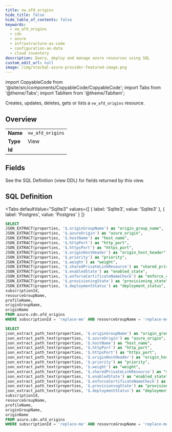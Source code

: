 ```yaml
--- 
title: vw_afd_origins
hide_title: false
hide_table_of_contents: false
keywords:
  - vw_afd_origins
  - cdn
  - azure
  - infrastructure-as-code
  - configuration-as-data
  - cloud inventory
description: Query, deploy and manage azure resources using SQL
custom_edit_url: null
image: /img/stackql-azure-provider-featured-image.png
---
```


import CopyableCode from '@site/src/components/CopyableCode/CopyableCode';
import Tabs from '@theme/Tabs';
import TabItem from '@theme/TabItem';

Creates, updates, deletes, gets or lists a <code>vw_afd_origins</code> resource.

## Overview
<table><tbody>
<tr><td><b>Name</b></td><td><code>vw_afd_origins</code></td></tr>
<tr><td><b>Type</b></td><td>View</td></tr>
<tr><td><b>Id</b></td><td><CopyableCode code="azure.cdn.vw_afd_origins" /></td></tr>
</tbody></table>

## Fields

See the SQL Definition (view DDL) for fields returned by this view.

## SQL Definition

<Tabs
defaultValue="Sqlite3"
values={[
{ label: 'Sqlite3', value: 'Sqlite3' },
{ label: 'Postgres', value: 'Postgres' }
]}
>
<TabItem value="Sqlite3">

```sql
SELECT
JSON_EXTRACT(properties, '$.originGroupName') as "origin_group_name",
JSON_EXTRACT(properties, '$.azureOrigin') as "azure_origin",
JSON_EXTRACT(properties, '$.hostName') as "host_name",
JSON_EXTRACT(properties, '$.httpPort') as "http_port",
JSON_EXTRACT(properties, '$.httpsPort') as "https_port",
JSON_EXTRACT(properties, '$.originHostHeader') as "origin_host_header",
JSON_EXTRACT(properties, '$.priority') as "priority",
JSON_EXTRACT(properties, '$.weight') as "weight",
JSON_EXTRACT(properties, '$.sharedPrivateLinkResource') as "shared_private_link_resource",
JSON_EXTRACT(properties, '$.enabledState') as "enabled_state",
JSON_EXTRACT(properties, '$.enforceCertificateNameCheck') as "enforce_certificate_name_check",
JSON_EXTRACT(properties, '$.provisioningState') as "provisioning_state",
JSON_EXTRACT(properties, '$.deploymentStatus') as "deployment_status",
subscriptionId,
resourceGroupName,
profileName,
originGroupName,
originName
FROM azure.cdn.afd_origins
WHERE subscriptionId = 'replace-me' AND resourceGroupName = 'replace-me' AND profileName = 'replace-me' AND originGroupName = 'replace-me';
```

</TabItem>
<TabItem value="Postgres">

```sql
SELECT
json_extract_path_text(properties, '$.originGroupName') as "origin_group_name",
json_extract_path_text(properties, '$.azureOrigin') as "azure_origin",
json_extract_path_text(properties, '$.hostName') as "host_name",
json_extract_path_text(properties, '$.httpPort') as "http_port",
json_extract_path_text(properties, '$.httpsPort') as "https_port",
json_extract_path_text(properties, '$.originHostHeader') as "origin_host_header",
json_extract_path_text(properties, '$.priority') as "priority",
json_extract_path_text(properties, '$.weight') as "weight",
json_extract_path_text(properties, '$.sharedPrivateLinkResource') as "shared_private_link_resource",
json_extract_path_text(properties, '$.enabledState') as "enabled_state",
json_extract_path_text(properties, '$.enforceCertificateNameCheck') as "enforce_certificate_name_check",
json_extract_path_text(properties, '$.provisioningState') as "provisioning_state",
json_extract_path_text(properties, '$.deploymentStatus') as "deployment_status",
subscriptionId,
resourceGroupName,
profileName,
originGroupName,
originName
FROM azure.cdn.afd_origins
WHERE subscriptionId = 'replace-me' AND resourceGroupName = 'replace-me' AND profileName = 'replace-me' AND originGroupName = 'replace-me';
```

</TabItem>
</Tabs>
